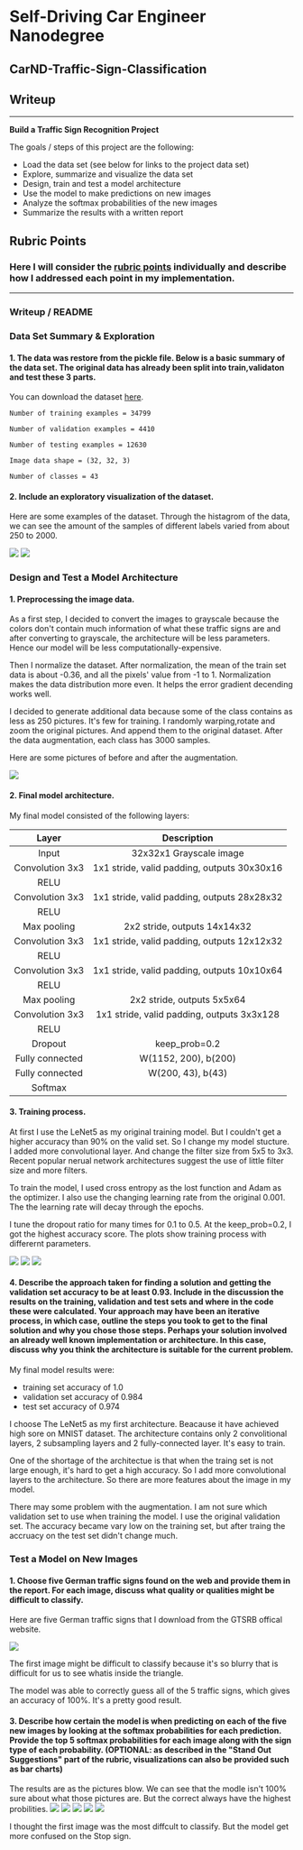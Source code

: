 # **Self-Driving Car Engineer** Nanodegree
## CarND-Traffic-Sign-Classification

## Writeup
---

**Build a Traffic Sign Recognition Project**

The goals / steps of this project are the following:
* Load the data set (see below for links to the project data set)
* Explore, summarize and visualize the data set
* Design, train and test a model architecture
* Use the model to make predictions on new images
* Analyze the softmax probabilities of the new images
* Summarize the results with a written report



## Rubric Points
### Here I will consider the [rubric points](https://review.udacity.com/#!/rubrics/481/view) individually and describe how I addressed each point in my implementation.  

---
### Writeup / README


### Data Set Summary & Exploration

#### 1. The data was restore from the pickle file. Below is a basic summary of the data set. The original data has already been split into train,validaton and test these 3 parts.

You can download the dataset [here](https://s3-us-west-1.amazonaws.com/udacity-selfdrivingcar/traffic-signs-data.zip).

    Number of training examples = 34799 
    
    Number of validation examples = 4410
    
    Number of testing examples = 12630
    
    Image data shape = (32, 32, 3)
    
    Number of classes = 43

#### 2. Include an exploratory visualization of the dataset.

Here are some examples of the dataset. Through the histagrom of the data, we can see the amount of the samples of different labels varied from about 250 to 2000.

<img src="for writeup/examples of data.png">

<img src="for writeup/data distribution.png">

### Design and Test a Model Architecture

#### 1. Preprocessing the image data. 

As a first step, I decided to convert the images to grayscale because the colors don't contain much information of what these traffic signs are and after converting to grayscale, the architecture will be less parameters. Hence our model will be less computationally-expensive.


Then I normalize the dataset. After normalization, the mean of the train set data is about -0.36, and all the pixels' value from -1 to 1. Normalization makes the data distribution more even. It helps the error gradient decending  works well.

I decided to generate additional data because some of the class contains as less as 250 pictures. It's few for training. I randomly warping,rotate and zoom the original pictures. And append them to the original dataset. After the data augmentation, each class has 3000 samples.

Here are some pictures of before and after the augmentation.

<img src="for writeup/data augmentation.png">

#### 2. Final model architecture.
 My final model consisted of the following layers:

| Layer         		|     Description	        					| 
|:---------------------:|:---------------------------------------------:| 
| Input         		| 32x32x1 Grayscale image   					|
| Convolution 3x3     	| 1x1 stride, valid padding, outputs 30x30x16 	|
| RELU					|												|
| Convolution 3x3     	| 1x1 stride, valid padding, outputs 28x28x32 	|
| RELU					|												|
| Max pooling	      	| 2x2 stride,  outputs 14x14x32 				|
| Convolution 3x3     	| 1x1 stride, valid padding, outputs 12x12x32 	|
| RELU					|												|
| Convolution 3x3     	| 1x1 stride, valid padding, outputs 10x10x64 	|
| RELU					|												|
| Max pooling	      	| 2x2 stride,  outputs 5x5x64 				    |
| Convolution 3x3     	| 1x1 stride, valid padding, outputs 3x3x128 	|
| RELU					|												|
| Dropout               | keep_prob=0.2                                 |
| Fully connected		| W(1152, 200), b(200) 							|
| Fully connected		| W(200, 43), b(43)		    					|
| Softmax				|												|



#### 3. Training process.

At first I use the LeNet5 as my original training model. But I couldn't get a higher accuracy than 90% on the valid set. So I change my model stucture. I added more convolutional layer. And change the filter size from 5x5 to 3x3. Recent popular nerual network architectures suggest the use of  little filter size and more filters.

To train the model, I used cross entropy as the lost function and Adam as the optimizer. I also use the changing learning rate from the original 0.001. The the learning rate will decay through the epochs.

I tune the dropout ratio for many times for 0.1 to 0.5. At the keep_prob=0.2, I got the highest accuracy score. The plots show training process with differernt parameters.

<img src="for writeup/acc-dp=0.5.png">
<img src="for writeup/acc-dp=0.3.png">
<img src="for writeup/acc-dp=0.2.png">

#### 4. Describe the approach taken for finding a solution and getting the validation set accuracy to be at least 0.93. Include in the discussion the results on the training, validation and test sets and where in the code these were calculated. Your approach may have been an iterative process, in which case, outline the steps you took to get to the final solution and why you chose those steps. Perhaps your solution involved an already well known implementation or architecture. In this case, discuss why you think the architecture is suitable for the current problem.

My final model results were:
* training set accuracy of 1.0
* validation set accuracy of 0.984
* test set accuracy of 0.974

I choose The LeNet5 as my first architecture. Beacause it have achieved high sore on MNIST dataset. The architecture contains only 2 convolitional layers, 2 subsampling layers and 2 fully-connected layer. It's easy to train.

One of the shortage of the architectue is that when the traing set is not large enough, it's hard to get a high accuracy. So I add more convolutional layers to the architecture. So there are more features about the image in my model.

There may some problem with the augmentation. I am not sure which validation set to use when training the model. I use the original validation set. The accuracy became vary low on the training set, but after traing the accruacy on the test set  didn't change much.

 

### Test a Model on New Images

#### 1. Choose five German traffic signs found on the web and provide them in the report. For each image, discuss what quality or qualities might be difficult to classify.

Here are five German traffic signs that I download from the GTSRB  offical website.

<img src="for writeup/new images.png">

The first image might be difficult to classify because it's so blurry that is difficult for us to see whatis inside the triangle.

The model was able to correctly guess all of the 5 traffic signs, which gives an accuracy of 100%. It's a pretty good result.

#### 3. Describe how certain the model is when predicting on each of the five new images by looking at the softmax probabilities for each prediction. Provide the top 5 softmax probabilities for each image along with the sign type of each probability. (OPTIONAL: as described in the "Stand Out Suggestions" part of the rubric, visualizations can also be provided such as bar charts)

The results are as the pictures blow. We can see that the modle isn't 100% sure about what those pictures are. But the correct always have the highest probilities.
<img src="for writeup/topk-1.png">
<img src="for writeup/topk-2.png">
<img src="for writeup/topk-3.png">
<img src="for writeup/topk-4.png">
<img src="for writeup/topk-5.png">

I thought the first image was the most diffcult to classify. But the model get more confused on the Stop sign.




